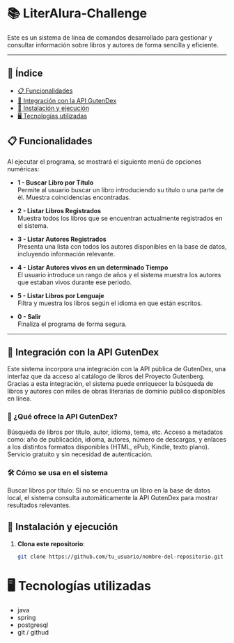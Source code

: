# 📚 LiterAlura-Challenge
Este es un sistema de línea de comandos desarrollado para gestionar y consultar información sobre libros y autores de forma sencilla y eficiente.

---
## 📑 Índice
- [📋 Funcionalidades](#-funcionalidades)
- [🔌 Integración con la API GutenDex](#-integración-con-la-api-gutendex)
- [🚀 Instalación y ejecución](#-instalación-y-ejecución)
- [🖥️ Tecnologías utilizadas](#-Tecnologías-utilizadas)



## 📋 Funcionalidades

Al ejecutar el programa, se mostrará el siguiente menú de opciones numéricas:
- **1 - Buscar Libro por Título**  
  Permite al usuario buscar un libro introduciendo su título o una parte de él. Muestra coincidencias encontradas.

- **2 - Listar Libros Registrados**  
  Muestra todos los libros que se encuentran actualmente registrados en el sistema.

- **3 - Listar Autores Registrados**  
  Presenta una lista con todos los autores disponibles en la base de datos, incluyendo información relevante.

- **4 - Listar Autores vivos en un determinado Tiempo**  
  El usuario introduce un rango de años y el sistema muestra los autores que estaban vivos durante ese periodo.

- **5 - Listar Libros por Lenguaje**  
  Filtra y muestra los libros según el idioma en que están escritos.

- **0 - Salir**  
  Finaliza el programa de forma segura.

---
## 🔌 Integración con la API GutenDex
Este sistema incorpora una integración con la API pública de GutenDex, una interfaz que da acceso al catálogo de libros del Proyecto Gutenberg.
Gracias a esta integración, el sistema puede enriquecer la búsqueda de libros y autores con miles de obras literarias de dominio público disponibles en línea.

### 📘 ¿Qué ofrece la API GutenDex?
Búsqueda de libros por título, autor, idioma, tema, etc.
Acceso a metadatos como: año de publicación, idioma, autores, número de descargas, y enlaces a los distintos formatos disponibles (HTML, ePub, Kindle, texto plano).
Servicio gratuito y sin necesidad de autenticación.

### 🛠️ Cómo se usa en el sistema
Buscar libros por título: Si no se encuentra un libro en la base de datos local, el sistema consulta automáticamente la API GutenDex para mostrar resultados relevantes.

## 🚀 Instalación y ejecución

1. **Clona este repositorio**:
   ```bash
   git clone https://github.com/tu_usuario/nombre-del-repositorio.git

# 🖥️ Tecnologías utilizadas
- java
- spring
- postgresql
- git / githud
